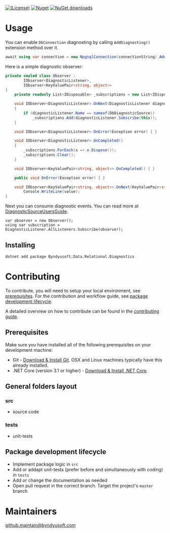 [![(License)](https://img.shields.io/github/license/Byndyusoft/Byndyusoft.Data.Relational.Diagnostics.svg)](LICENSE.txt)
[![Nuget](http://img.shields.io/nuget/v/Byndyusoft.Data.Relational.Diagnostics.svg?maxAge=10800)](https://www.nuget.org/packages/Byndyusoft.Data.Relational.Diagnostics/) [![NuGet downloads](https://img.shields.io/nuget/dt/Byndyusoft.Data.Relational.Diagnostics.svg)](https://www.nuget.org/packages/Byndyusoft.Data.Relational.Diagnostics/) 

# Usage

You can enable `DbConnection` diagnosting by calling `AddDiagnosting()` extension method over it.

```csharp
await using var connection = new NpgsqlConnection(connectionString).AddDiagnosting();
```

Here is a simple diagnostic observer:

```csharp
private sealed class Observer :
		IObserver<DiagnosticListener>,
		IObserver<KeyValuePair<string, object>>
{
	private readonly List<IDisposable> _subscriptions = new List<IDisposable>();

	void IObserver<DiagnosticListener>.OnNext(DiagnosticListener diagnosticListener)
	{
		if (diagnosticListener.Name == nameof(DbDiagnosticSource))
			_subscriptions.Add(diagnosticListener.Subscribe(this));
	}

	void IObserver<DiagnosticListener>.OnError(Exception error) { }

	void IObserver<DiagnosticListener>.OnCompleted()
	{
		_subscriptions.ForEach(x => x.Dispose());
		_subscriptions.Clear();
	}

	void IObserver<KeyValuePair<string, object>>.OnCompleted() { }

	public void OnError(Exception error) { }

	void IObserver<KeyValuePair<string, object>>.OnNext(KeyValuePair<string, object> value) =>
		Console.WriteLine(value);
}
```

Next you can consume diagnostic events. You can read more at [DiagnosticSourceUsersGuide](https://github.com/dotnet/runtime/blob/master/src/libraries/System.Diagnostics.DiagnosticSource/src/DiagnosticSourceUsersGuide.md).

```
var observer = new Observer();
using var subscription = DiagnosticListener.AllListeners.Subscribe(observer);
```

## Installing

```shell
dotnet add package Byndyusoft.Data.Relational.Diagnostics
```

# Contributing

To contribute, you will need to setup your local environment, see [prerequisites](#prerequisites). For the contribution and workflow guide, see [package development lifecycle](#package-development-lifecycle).

A detailed overview on how to contribute can be found in the [contributing guide](CONTRIBUTING.md).

## Prerequisites

Make sure you have installed all of the following prerequisites on your development machine:

- Git - [Download & Install Git](https://git-scm.com/downloads). OSX and Linux machines typically have this already installed.
- .NET Core (version 3.1 or higher) - [Download & Install .NET Core](https://dotnet.microsoft.com/download/dotnet/3.1).

## General folders layout

### src
- source code

### tests

- unit-tests

## Package development lifecycle

- Implement package logic in `src`
- Add or addapt unit-tests (prefer before and simultaneously with coding) in `tests`
- Add or change the documentation as needed
- Open pull request in the correct branch. Target the project's `master` branch

# Maintainers

[github.maintain@byndyusoft.com](mailto:github.maintain@byndyusoft.com)

